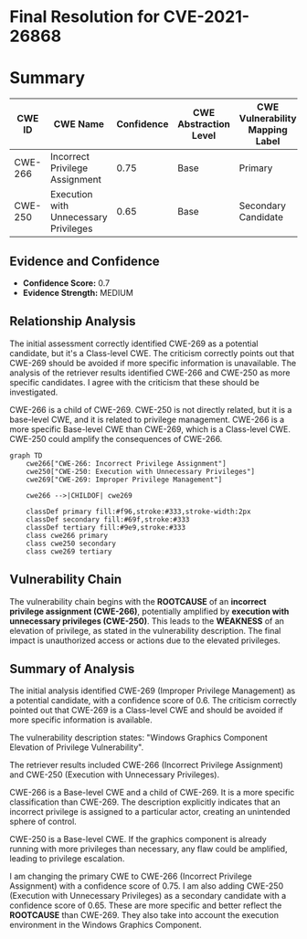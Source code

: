 # Final Resolution for CVE-2021-26868

# Summary
| CWE ID | CWE Name | Confidence | CWE Abstraction Level | CWE Vulnerability Mapping Label | CWE-Vulnerability Mapping Notes |
|---|---|---|---|---|---|
| CWE-266 | Incorrect Privilege Assignment | 0.75 | Base | Primary | Allowed |
| CWE-250 | Execution with Unnecessary Privileges | 0.65 | Base | Secondary Candidate | Allowed |

## Evidence and Confidence

*   **Confidence Score:** 0.7
*   **Evidence Strength:** MEDIUM

## Relationship Analysis
The initial assessment correctly identified CWE-269 as a potential candidate, but it's a Class-level CWE. The criticism correctly points out that CWE-269 should be avoided if more specific information is unavailable. The analysis of the retriever results identified CWE-266 and CWE-250 as more specific candidates. I agree with the criticism that these should be investigated.

CWE-266 is a child of CWE-269.
CWE-250 is not directly related, but it is a base-level CWE, and it is related to privilege management.
CWE-266 is a more specific Base-level CWE than CWE-269, which is a Class-level CWE.
CWE-250 could amplify the consequences of CWE-266.

```mermaid
graph TD
    cwe266["CWE-266: Incorrect Privilege Assignment"]
    cwe250["CWE-250: Execution with Unnecessary Privileges"]
    cwe269["CWE-269: Improper Privilege Management"]
    
    cwe266 -->|CHILDOF| cwe269
    
    classDef primary fill:#f96,stroke:#333,stroke-width:2px
    classDef secondary fill:#69f,stroke:#333
    classDef tertiary fill:#9e9,stroke:#333
    class cwe266 primary
    class cwe250 secondary
    class cwe269 tertiary
```

## Vulnerability Chain
The vulnerability chain begins with the **ROOTCAUSE** of an **incorrect privilege assignment (CWE-266)**, potentially amplified by **execution with unnecessary privileges (CWE-250)**. This leads to the **WEAKNESS** of an elevation of privilege, as stated in the vulnerability description. The final impact is unauthorized access or actions due to the elevated privileges.

## Summary of Analysis
The initial analysis identified CWE-269 (Improper Privilege Management) as a potential candidate, with a confidence score of 0.6. The criticism correctly pointed out that CWE-269 is a Class-level CWE and should be avoided if more specific information is available.

The vulnerability description states: "Windows Graphics Component Elevation of Privilege Vulnerability".

The retriever results included CWE-266 (Incorrect Privilege Assignment) and CWE-250 (Execution with Unnecessary Privileges).

CWE-266 is a Base-level CWE and a child of CWE-269. It is a more specific classification than CWE-269. The description explicitly indicates that an incorrect privilege is assigned to a particular actor, creating an unintended sphere of control.

CWE-250 is a Base-level CWE. If the graphics component is already running with more privileges than necessary, any flaw could be amplified, leading to privilege escalation.

I am changing the primary CWE to CWE-266 (Incorrect Privilege Assignment) with a confidence score of 0.75. I am also adding CWE-250 (Execution with Unnecessary Privileges) as a secondary candidate with a confidence score of 0.65. These are more specific and better reflect the **ROOTCAUSE** than CWE-269. They also take into account the execution environment in the Windows Graphics Component.